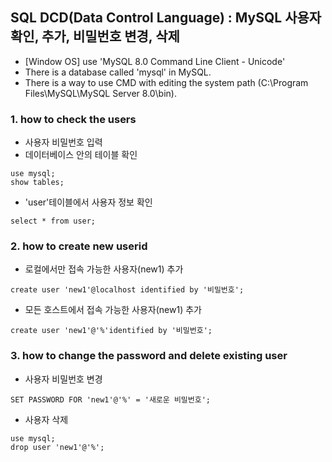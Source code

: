 SQL DCD(Data Control Language) : MySQL 사용자 확인, 추가, 비밀번호 변경, 삭제 
----------------------------------------------------------------------------
  + [Window OS] use 'MySQL 8.0 Command Line Client - Unicode' 
  + There is a database called 'mysql' in MySQL.
  + There is a way to use CMD with editing the system path (C:\Program Files\MySQL\MySQL Server 8.0\bin).

### 1. how to check the users
  + 사용자 비밀번호 입력
  + 데이터베이스 안의 테이블 확인
   ~~~
   use mysql;
   show tables;
   ~~~
  + 'user'테이블에서 사용자 정보 확인 
   ~~~
   select * from user;
   ~~~
### 2. how to create new userid
  + 로컬에서만 접속 가능한 사용자(new1) 추가
   ~~~
   create user 'new1'@localhost identified by '비밀번호';
   ~~~
  + 모든 호스트에서 접속 가능한 사용자(new1) 추가
   ~~~
   create user 'new1'@'%'identified by '비밀번호';
   ~~~
### 3. how to change the password and delete existing user
  + 사용자 비밀번호 변경
   ~~~
   SET PASSWORD FOR 'new1'@'%' = '새로운 비밀번호';
   ~~~
  + 사용자 삭제
   ~~~
   use mysql;
   drop user 'new1'@'%';
   ~~~
  
